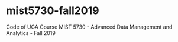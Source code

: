 # mist5730-fall2019
Code of UGA Course MIST 5730 - Advanced Data Management and Analytics - Fall 2019
